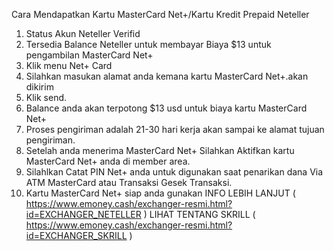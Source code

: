 Cara Mendapatkan Kartu MasterCard Net+/Kartu Kredit Prepaid Neteller

1. Status Akun Neteller Verifid
2. Tersedia Balance Neteller untuk membayar Biaya $13 untuk pengambilan MasterCard Net+
3. Klik menu Net+ Card
4. Silahkan masukan alamat anda kemana kartu MasterCard Net+.akan dikirim
5. Klik send.
6. Balance anda akan terpotong $13 usd untuk biaya kartu MasterCard Net+
7. Proses pengiriman adalah 21-30 hari kerja akan sampai ke alamat tujuan pengiriman.
8. Setelah anda menerima MasterCard Net+ Silahkan Aktifkan kartu MasterCard Net+ anda di member area.
9. Silahlkan Catat PIN Net+ anda untuk digunakan saat penarikan dana Via ATM MasterCard atau Transaksi Gesek Transaksi.
10. Kartu MasterCard Net+ siap anda gunakan
INFO LEBIH LANJUT ( https://www.emoney.cash/exchanger-resmi.html?id=EXCHANGER_NETELLER )
LIHAT TENTANG SKRILL ( https://www.emoney.cash/exchanger-resmi.html?id=EXCHANGER_SKRILL )

